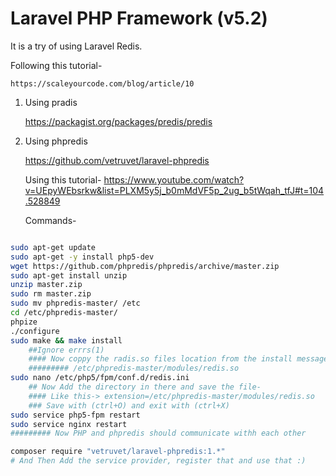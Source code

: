 # Laravel PHP Framework (v5.2)

It is a try of using Laravel Redis.

Following this tutorial- 

    https://scaleyourcode.com/blog/article/10

1. Using pradis 

    https://packagist.org/packages/predis/predis

2. Using phpredis

    https://github.com/vetruvet/laravel-phpredis

    Using this tutorial-
        https://www.youtube.com/watch?v=UEpyWEbsrkw&list=PLXM5y5j_b0mMdVF5p_2ug_b5tWqah_tfJ#t=104.528849


    Commands-

```bash

sudo apt-get update
sudo apt-get -y install php5-dev
wget https://github.com/phpredis/phpredis/archive/master.zip
sudo apt-get install unzip
unzip master.zip
sudo rm master.zip
sudo mv phpredis-master/ /etc
cd /etc/phpredis-master/
phpize
./configure
sudo make && make install
    ##Ignore errrs(1)
    #### Now coppy the radis.so files location from the install messages like -
    ######### /etc/phpredis-master/modules/redis.so
sudo nano /etc/php5/fpm/conf.d/redis.ini
    ## Now Add the directory in there and save the file-
    #### Like this-> extension=/etc/phpredis-master/modules/redis.so
    ### Save with (ctrl+O) and exit with (ctrl+X)
sudo service php5-fpm restart
sudo service nginx restart
######### Now PHP and phpredis should communicate withh each other

composer require "vetruvet/laravel-phpredis:1.*"
# And Then Add the service provider, register that and use that :)

```
